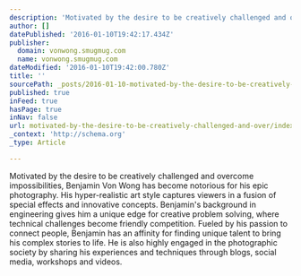 ```yaml
---
description: 'Motivated by the desire to be creatively challenged and overcome impossibilities, Benjamin Von Wong has become notorious for his epic photography. His hyper-rea'
author: []
datePublished: '2016-01-10T19:42:17.434Z'
publisher:
  domain: vonwong.smugmug.com
  name: vonwong.smugmug.com
dateModified: '2016-01-10T19:42:00.780Z'
title: ''
sourcePath: _posts/2016-01-10-motivated-by-the-desire-to-be-creatively-challenged-and-over.md
published: true
inFeed: true
hasPage: true
inNav: false
url: motivated-by-the-desire-to-be-creatively-challenged-and-over/index.html
_context: 'http://schema.org'
_type: Article

---
```

Motivated by the desire to be creatively challenged and overcome impossibilities, Benjamin Von Wong has become notorious for his epic photography. His hyper-realistic art style captures viewers in a fusion of special effects and innovative concepts. Benjamin's background in engineering gives him a unique edge for creative problem solving, where technical challenges become friendly competition. Fueled by his passion to connect people, Benjamin has an affinity for finding unique talent to bring his complex stories to life. He is also highly engaged in the photographic society by sharing his experiences and techniques through blogs, social media, workshops and videos.